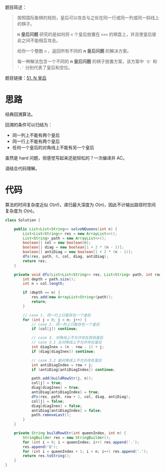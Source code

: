 题目简述：

> 按照国际象棋的规则，皇后可以攻击与之处在同一行或同一列或同一斜线上的棋子。
>
> **n 皇后问题** 研究的是如何将 `n` 个皇后放置在 `n×n` 的棋盘上，并且使皇后彼此之间不能相互攻击。
>
> 给你一个整数 `n` ，返回所有不同的 **n 皇后问题** 的解决方案。
>
> 每一种解法包含一个不同的 **n 皇后问题** 的棋子放置方案，该方案中 `'Q'` 和 `'.'` 分别代表了皇后和空位。

题目链接：[51. N 皇后](https://leetcode.cn/problems/n-queens/)

# 思路

经典回溯算法。

回溯的条件可以归结为：

- 同一列上不能有两个皇后
- 同一行上不能有两个皇后
- 任何一个皇后的对角线上不能有另一个皇后

虽然是 hard 问题，但感觉写起来还挺轻松的？一次编译并 AC。

请结合代码理解。

# 代码

算法的时间复杂度近似 $O(n!)$，递归最大深度为 $O(n)$，因此不计输出路径时空间复杂度为 $O(n)$。

```java
class Solution {

    public List<List<String>> solveNQueens(int n) {
        List<List<String>> res = new ArrayList<>();
        List<String> path = new ArrayList<>();
        boolean[] col = new boolean[n];
        boolean[] diag = new boolean[1 + 2 * (n - 1)];
        boolean[] antiDiag = new boolean[1 + 2 * (n - 1)];
        dfs(res, path, 0, col, diag, antiDiag);
        return res;
    }

    private void dfs(List<List<String>> res, List<String> path, int row, boolean[] col, boolean[] diag, boolean[] antiDiag) {
        int depth = path.size();
        int n = col.length;

        if (depth == n) {
            res.add(new ArrayList<String>(path));
            return;
        }

        // case 1. 同一行上只能存在一个皇后
        for (int j = 0; j < n; j++) {
            // case 2. 同一列上只能存在一个皇后
            if (col[j]) continue;

            // case 3. 对角线上不允许存在其他皇后
            // case 3.1 主对角线上不允许存在皇后
            int diagInex = (n - row - 1) + j;
            if (diag[diagInex]) continue;

            // case 3.2 副对角线上不允许存在皇后
            int antiDiagIndex = row + j;
            if (antiDiag[antiDiagIndex]) continue;

            path.add(buildRowStr(j, n));
            col[j] = true;
            diag[diagInex] = true;
            antiDiag[antiDiagIndex] = true;
            dfs(res, path, row + 1, col, diag, antiDiag);
            col[j] = false;
            diag[diagInex] = false;
            antiDiag[antiDiagIndex] = false;
            path.removeLast();
        }
    }

    private String buildRowStr(int queenIndex, int n) {
        StringBuilder res = new StringBuilder();
        for (int i = 0; i < queenIndex; i++) res.append('.');
        res.append('Q');
        for (int i = queenIndex + 1; i < n; i++) res.append('.');
        return res.toString();
    }
}
```

